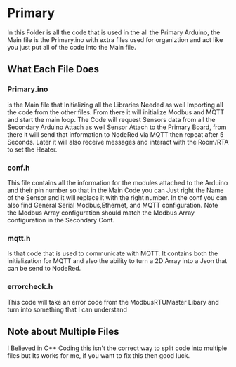 # Primary
In this Folder is all the code that is used in the all the Primary Arduino, the Main file is the Primary.ino with extra files used for organiztion and act like you just put all of the code into the Main file.
## What Each File Does
### Primary.ino
is the Main file that Initializing all the Libraries Needed as well Importing all the code from the other files. From there it will initialize Modbus and MQTT and start the main loop. The Code will request Sensors data from all the Secondary Arduino Attach as well Sensor Attach to the Primary Board, from there it will send that information to NodeRed via MQTT then repeat after 5 Seconds. Later it will also receive messages and interact with the Room/RTA to set the Heater.
### conf.h
This file contains all the information for the modules attached to the Arduino and their pin number so that in the Main Code you can Just right the Name of the Sensor and it will replace it with the right number. In the conf you can also find General Serial Modbus,Ethernet, and MQTT configuration. Note the Modbus Array configuration should match the Modbus Array configuration in the Secondary Conf.
### mqtt.h
Is that code that is used to communicate with MQTT. It contains both the initialization for MQTT and also the ability to turn a 2D Array into a Json that can be send to NodeRed.  
### errorcheck.h
This code will take an error code from the ModbusRTUMaster Libary and turn into something that I can understand 

## Note about Multiple Files
I Believed in C++ Coding this isn't the correct way to split code into multiple files but Its works for me, if you want to fix this then good luck.